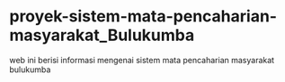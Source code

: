 # proyek-sistem-mata-pencaharian-masyarakat_Bulukumba
web ini berisi informasi mengenai sistem mata pencaharian masyarakat bulukumba
